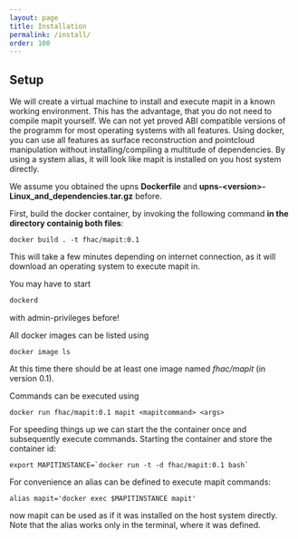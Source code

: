 ```yaml
---
layout: page
title: Installation
permalink: /install/
order: 100
---
```


## Setup

We will create a virtual machine to install and execute mapit in a known working environment.
This has the advantage, that you do not need to compile mapit yourself. We can not yet proved ABI compatible versions of the programm for most operating systems with all features. Using docker, you can use all features as surface reconstruction and pointcloud manipulation without installing/compiling a multitude of dependencies.
By using a system alias, it will look like mapit is installed on you host system directly.

We assume you obtained the upns **Dockerfile** and **upns-<version\>-Linux_and_dependencies.tar.gz** before.

First, build the docker container, by invoking the following command **in the directory containig both files**:

    docker build . -t fhac/mapit:0.1

This will take a few minutes depending on internet connection, as it will download an operating system to execute mapit in.

You may have to start
```bash
dockerd
```
with admin-privileges before!

All docker images can be listed using

    docker image ls

At this time there should be at least one image named *fhac/mapit* (in version 0.1).

Commands can be executed using

    docker run fhac/mapit:0.1 mapit <mapitcommand> <args>

For speeding things up we can start the the container once and subsequently execute commands.
Starting the container and store the container id:

    export MAPITINSTANCE=`docker run -t -d fhac/mapit:0.1 bash`

For convenience an alias can be defined to execute mapit commands:

    alias mapit='docker exec $MAPITINSTANCE mapit'  

now mapit can be used as if it was installed on the host system directly. Note that the alias works only in the terminal, where it was defined.
